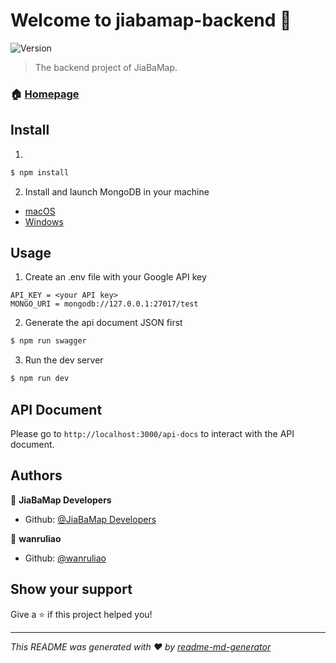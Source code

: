 # Welcome to jiabamap-backend 👋

<p>
  <img alt="Version" src="https://img.shields.io/badge/version-0.0.0-blue.svg?cacheSeconds=2592000" />
</p>

> The backend project of JiaBaMap.

### 🏠 [Homepage](https://github.com/orangeCatGang/JiaBaMap-backend)

## Install

1.

```sh
$ npm install
```

2. Install and launch MongoDB in your machine

- [macOS](https://www.mongodb.com/docs/manual/tutorial/install-mongodb-on-os-x/)
- [Windows](https://www.mongodb.com/docs/manual/tutorial/install-mongodb-on-windows/)

## Usage

1. Create an .env file with your Google API key

```
API_KEY = <your API key>
MONGO_URI = mongodb://127.0.0.1:27017/test
```

2. Generate the api document JSON first

```sh
$ npm run swagger
```

3. Run the dev server

```sh
$ npm run dev
```

## API Document

Please go to `http://localhost:3000/api-docs`
to interact with the API document.

## Authors

👤 **JiaBaMap Developers**

- Github: [@JiaBaMap Developers](https://github.com/jabamapdevelopers)

👤 **wanruliao**

- Github: [@wanruliao](https://github.com/wanruliao)

## Show your support

Give a ⭐️ if this project helped you!

---

_This README was generated with ❤️ by [readme-md-generator](https://github.com/kefranabg/readme-md-generator)_

